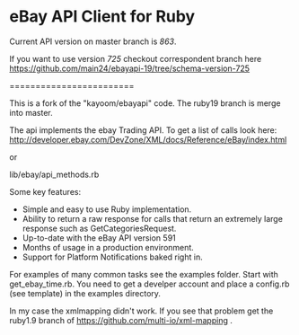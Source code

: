 eBay API Client for Ruby
========================

Current API version on master branch is *863*.

If you want to use version *725* checkout correspondent branch here https://github.com/main24/ebayapi-19/tree/schema-version-725

========================

This is a fork of the "kayoom/ebayapi" code. The ruby19 branch is merge into master.

The api implements the ebay Trading API. To get a list of calls look here:
http://developer.ebay.com/DevZone/XML/docs/Reference/eBay/index.html

or

lib/ebay/api_methods.rb


Some key features:
 
* Simple and easy to use Ruby implementation.
* Ability to return a raw response for calls that return an extremely large response such as GetCategoriesRequest.
* Up-to-date with the eBay API version 591
* Months of usage in a production environment.
* Support for Platform Notifications baked right in.


For examples of many common tasks see the examples folder. Start with get_ebay_time.rb.
You need to get a develper account and place a config.rb (see template) in the
examples directory.

In my case the xmlmapping didn't work. If you see that problem get the ruby1.9 branch
of https://github.com/multi-io/xml-mapping .

